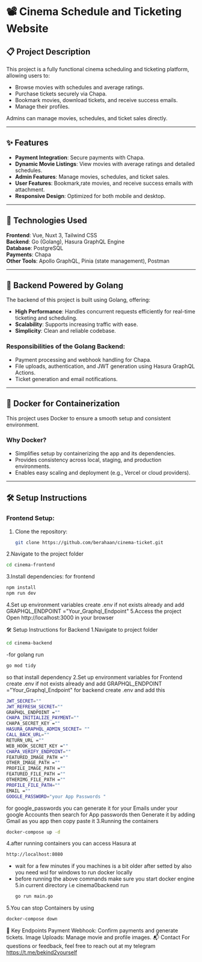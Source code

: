 # 📽️ Cinema Schedule and Ticketing Website  

## 📋 Project Description  
This project is a fully functional cinema scheduling and ticketing platform, allowing users to:  
- Browse movies with schedules and average ratings.  
- Purchase tickets securely via Chapa.  
- Bookmark movies, download tickets, and receive success emails.  
- Manage their profiles.  

Admins can manage movies, schedules, and ticket sales directly.  

---

## ✨ Features  
- **Payment Integration**: Secure payments with Chapa.  
- **Dynamic Movie Listings**: View movies with average ratings and detailed schedules.  
- **Admin Features**: Manage movies, schedules, and ticket sales.  
- **User Features**: Bookmark,rate movies, and receive success emails with attachment.  
- **Responsive Design**: Optimized for both mobile and desktop.  

---

## 🚀 Technologies Used  
**Frontend**: Vue, Nuxt 3, Tailwind CSS  
**Backend**: Go (Golang), Hasura GraphQL Engine  
**Database**: PostgreSQL  
**Payments**: Chapa  
**Other Tools**: Apollo GraphQL, Pinia (state management), Postman  

---

## 🚀 Backend Powered by Golang  
The backend of this project is built using Golang, offering:  
- **High Performance**: Handles concurrent requests efficiently for real-time ticketing and scheduling.  
- **Scalability**: Supports increasing traffic with ease.  
- **Simplicity**: Clean and reliable codebase.  

### Responsibilities of the Golang Backend:  
- Payment processing and webhook handling for Chapa.  
- File uploads, authentication, and JWT generation using Hasura GraphQL Actions.  
- Ticket generation and email notifications.  

---

## 🐳 Docker for Containerization  
This project uses Docker to ensure a smooth setup and consistent environment.  

### Why Docker?  
- Simplifies setup by containerizing the app and its dependencies.  
- Provides consistency across local, staging, and production environments.  
- Enables easy scaling and deployment (e.g., Vercel or cloud providers).  

---

## 🛠️ Setup Instructions  

### Frontend Setup:  
1. Clone the repository:  
   ```bash  
   git clone https://github.com/berahaan/cinema-ticket.git  

2.Navigate to the project folder
```bash
cd cinema-frontend
```
3.Install dependencies:
for frontend 
```bash
npm install
npm run dev
```
4.Set up environment variables
 create .env if not exists already and add GRAPHQL_ENDPOINT ="Your_Graphql_Endpoint"
5.Access the project
Open http://localhost:3000 in your browser

🛠️ Setup Instructions for Backend
1.Navigate to project folder
```bash
cd cinema-backend
```
-for golang run
```bash 
go mod tidy 
```
so that install dependency
2.Set up environment variables
for Frontend create .env if not exists already and add GRAPHQL_ENDPOINT ="Your_Graphql_Endpoint"
for backend create .env and add this 
```bash
JWT_SECRET=""
JWT_REFRESH_SECRET=""
GRAPHQL_ENDPOINT =""
CHAPA_INITIALIZE_PAYMENT=""
CHAPA_SECRET_KEY =""
HASURA_GRAPHQL_ADMIN_SECRET= ""
CALL_BACK_URL=""
RETURN_URL =""
WEB_HOOK_SECRET_KEY =""
CHAPA_VERIFY_ENDPOINT=""
FEATURED_IMAGE_PATH =""
OTHER_IMAGE_PATH =""
PROFILE_IMAGE_PATH =""
FEATURED_FILE_PATH =""
OTHERIMG_FILE_PATH =""
PROFILE_FILE_PATH=""
EMAIL =""
GOOGLE_PASSWORD="your App Passwords "
```
for google_passwords you can generate it for your Emails under your google Accounts then search for App passwords then Generate it by adding Gmail as you app then copy paste it 
3.Running the containers 
```bash
docker-compose up -d
```
4.after running containers you can access Hasura at
```bash
http://localhost:8080
```
- wait for a few minutes if you machines is a bit older after setted by also you need wsl for windows to run docker locally 
- before running the above commands make sure you start docker engine
5.in current directory i.e cinema0backend run
  ```bash
  go run main.go
  ```
5.You can stop Containers by using  
```bash   
docker-compose down
```
📄 Key Endpoints
Payment Webhook: Confirm payments and generate tickets.
Image Uploads: Manage movie and profile images.
📬 Contact
For questions or feedback, feel free to reach out at my telegram  https://t.me/bekind2yourself
